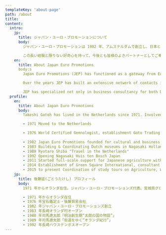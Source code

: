 ```yaml
---
templateKey: 'about-page'
path: /about
title: 
content:
  intro:
    jp:
      title: ジャパン・ユーロ・プロモーションについて
      body:
        ジャパン・ユーロ・プロモーションは 1982 年、アムステルダムで創立し、日本とオランダをはじめとする欧州の国々との政治、経済、メディア、文化の交流促進に勤めて来ました。ジャパン・ユーロ・プロモーションは 創設以来、東西の橋として企業や団体のさまざまな課題を解決し、そこに新たな生きを引き込み、また、政府、自治体、商社、企業、博物館、新聞社、テレービ局、出版翻訳通(とお)訳事務所、ＮＧＯ，ＮＰＯなどの幅広いネットワークを通して広い分野の専門的知識を貯蓄して参りました。

        この長い経験と限りない好奇心を持って、今後とも皆様のよきパートナーとしてご奉仕させて頂きたいと存じております。
    en:
      title: About Japan Euro Promotions
      body:s
        Japan Euro Promotions (JEP) has functioned as a gateway from Europe to Japan and Vice versa ever since 1982. Our Japanese and European clients vary from hospitality companies to research institutions, import and export companies environmental involved companies, but also to artists, cultural theme parcs, museums, TV-stations, newspapers,.

        Over the years JEP has built an extensive network of contacts in Japan and Europe and has acquired experience in various fields.

        JEP has specialized not only in business consultancy for both Dutch and Japanese companies and municipalities, but also has broad experience in media coordination and planning of cultural and social events.
  profile:
    en:
      title: About Japan Euro Promotions
      body:
        Takeshi Gotoh has lived in the Netherlands since 1971. Involved in business development of Nagasaki Holland Village and Huis Ten Bosch since 1983. Cooperated in the production of numerous programs of NHK such as Ryotaro Shiba's "Meiji era" Taro no Kuni no Monogatari "" and "Kaidowo Yuku ".  Served as a member of the Dutch Higher Education Council. Books written  include "Euthanasia and Staring at Death" (NHK Publishing) and "Country where people with dementia euthanize" (Mumbo Shobo).

        - 1971 Moved to the Netherlands

        - 1976 World Certified Gemnologist, establishment Goto Trading Company offering diamond expertise and trade in Antwerp
        
        - 1982 Japan Euro Promotions founded for cultural and business exchange, organizing cultural exchange events
        - 1983 Building & Coordinating Dutch museums in Nagasaki Holland Village
        - 1989 Ryotaro Shiba "Travel in the Netherlands"
        - 1992 Opening Nagasaki Huis ten Bosch Japan
        - 2011 Started full-scale support for Japanese agriculture with support for the Great East Japan Earthquake, event organization KLM, Consultant to Orion, Aweta and EES
        - 2014 Establishment of Green Square International, consultant to Vijverberg Advies Japan, Haakman Flowerbulbs, NEM HRSG, Miyagi Prefecture Global Business Advisor
        - 2015 to present Coordination of study tours on Agriculture, Welfare and Health Care in The Netherlands
    jp:
      title: 後藤猛(ごとうたけし) プロフィール
      body:
        1971 年からオランダ在住。ジャパン・ユーロ・プロモーションズ代表。宮城県グローバル・ビジネス・アドバイザー。長崎オランダ村やハウステンボスの事業開発に関わる。司馬遼太郎の「明治創生期“太郎の国の物語”」「街道をゆく“オランダ紀行”」など数多くの番組制作に協力。オランダ高等教育審議委員などを歴任。著書に『安楽死生と死を見つめる』（NHK 出版）『認知症の人が安楽死する国』(雲母書房)などがある。

        - 1971 年からオランダ在住
        - 1976 年宝石鑑定士・後藤貿易会社
        - 1982 年ジャパン・ユーロ・プロモーションズ創立
        - 1983 年長崎オランダ村オープン
        - 1988 年司馬遼太郎「明治創生期“太郎の国の物語”」
        - 1989 年司馬遼太郎「街道をゆく“オランダ紀行”」
        - 1992 年長崎ハウステンボスオープン
---
```

